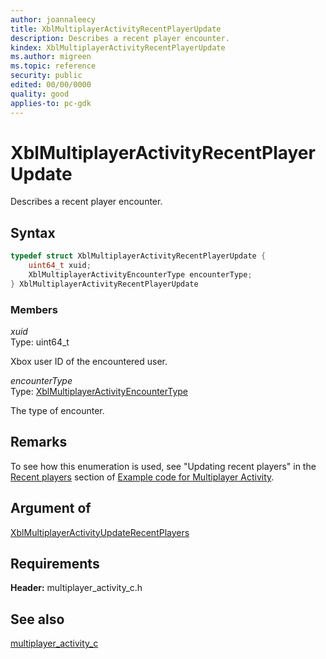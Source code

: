 ```yaml
---
author: joannaleecy
title: XblMultiplayerActivityRecentPlayerUpdate
description: Describes a recent player encounter.
kindex: XblMultiplayerActivityRecentPlayerUpdate
ms.author: migreen
ms.topic: reference
security: public
edited: 00/00/0000
quality: good
applies-to: pc-gdk
---
```


# XblMultiplayerActivityRecentPlayerUpdate  

Describes a recent player encounter.  

## Syntax  
  
```cpp
typedef struct XblMultiplayerActivityRecentPlayerUpdate {  
    uint64_t xuid;  
    XblMultiplayerActivityEncounterType encounterType;  
} XblMultiplayerActivityRecentPlayerUpdate  
```
  
### Members  
  
*xuid*  
Type: uint64_t  
  
Xbox user ID of the encountered user.
  
*encounterType*  
Type: [XblMultiplayerActivityEncounterType](../enums/xblmultiplayeractivityencountertype.md)  
  
The type of encounter.
  
## Remarks  
  
To see how this enumeration is used, see "Updating recent players" in the [Recent players](../../../../../live/features/multiplayer/mpa/how-to/live-mpa-client-how-to.md#recent-players) section of [Example code for Multiplayer Activity](../../../../../live/features/multiplayer/mpa/how-to/live-mpa-client-how-to.md).
  
## Argument of
  
[XblMultiplayerActivityUpdateRecentPlayers](../functions/xblmultiplayeractivityupdaterecentplayers.md)
  
## Requirements  
  
**Header:** multiplayer_activity_c.h
  
## See also  
[multiplayer_activity_c](../multiplayer_activity_c_members.md)  
  
  